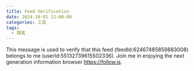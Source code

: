 ```yaml
---
title: Feed Verification
date: 2024-10-01 12:00:00
categories: 工具
tags: 
  - 随笔
---
```


This message is used to verify that this feed (feedId:62467485859883008) belongs to me (userId:55132739615502336). Join me in enjoying the next generation information browser https://follow.is.
